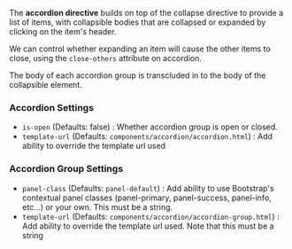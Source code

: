 The **accordion directive** builds on top of the collapse directive to provide a list of items, with collapsible bodies that are collapsed or expanded by clicking on the item's header.

We can control whether expanding an item will cause the other items to close, using the `close-others` attribute on accordion.

The body of each accordion group is transcluded in to the body of the collapsible element.

### Accordion Settings ###

  * `is-open` (Defaults: false) :
    Whether accordion group is open or closed.
  * `template-url` (Defaults: `components/accordion/accordion.html`) :
    Add ability to override the template url used

### Accordion Group Settings ###

  * `panel-class` (Defaults: `panel-default`) :
    Add ability to use Bootstrap's contextual panel classes (panel-primary, panel-success, panel-info, etc...) or your own. This must be a string.
  * `template-url` (Defaults: `components/accordion/accordion-group.html`) :
    Add ability to override the template url used. Note that this must be a string
